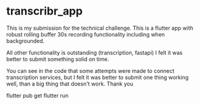 # transcribr_app

This is my submission for the technical challenge. This is a flutter app with robust rolling buffer 30s recording functionality including when backgrounded. 

All other functionality is outstanding (transcription, fastapi) I felt it was better to submit something solid on time. 

You can see in the code that some attempts were made to connect transcription services, but I felt it was better to submit one thing working well, than a big thing that doesn't work. Thank you 

flutter pub get
flutter run
